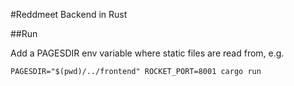 #Reddmeet Backend in Rust

##Run

Add a PAGESDIR env variable where static files are read from, e.g.

    PAGESDIR="$(pwd)/../frontend" ROCKET_PORT=8001 cargo run
